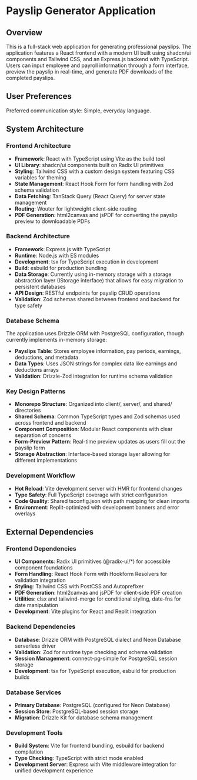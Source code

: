 # Payslip Generator Application

## Overview

This is a full-stack web application for generating professional payslips. The application features a React frontend with a modern UI built using shadcn/ui components and Tailwind CSS, and an Express.js backend with TypeScript. Users can input employee and payroll information through a form interface, preview the payslip in real-time, and generate PDF downloads of the completed payslips.

## User Preferences

Preferred communication style: Simple, everyday language.

## System Architecture

### Frontend Architecture
- **Framework**: React with TypeScript using Vite as the build tool
- **UI Library**: shadcn/ui components built on Radix UI primitives
- **Styling**: Tailwind CSS with a custom design system featuring CSS variables for theming
- **State Management**: React Hook Form for form handling with Zod schema validation
- **Data Fetching**: TanStack Query (React Query) for server state management
- **Routing**: Wouter for lightweight client-side routing
- **PDF Generation**: html2canvas and jsPDF for converting the payslip preview to downloadable PDFs

### Backend Architecture
- **Framework**: Express.js with TypeScript
- **Runtime**: Node.js with ES modules
- **Development**: tsx for TypeScript execution in development
- **Build**: esbuild for production bundling
- **Data Storage**: Currently using in-memory storage with a storage abstraction layer (IStorage interface) that allows for easy migration to persistent databases
- **API Design**: RESTful endpoints for payslip CRUD operations
- **Validation**: Zod schemas shared between frontend and backend for type safety

### Database Schema
The application uses Drizzle ORM with PostgreSQL configuration, though currently implements in-memory storage:
- **Payslips Table**: Stores employee information, pay periods, earnings, deductions, and metadata
- **Data Types**: Uses JSON strings for complex data like earnings and deductions arrays
- **Validation**: Drizzle-Zod integration for runtime schema validation

### Key Design Patterns
- **Monorepo Structure**: Organized into client/, server/, and shared/ directories
- **Shared Schema**: Common TypeScript types and Zod schemas used across frontend and backend
- **Component Composition**: Modular React components with clear separation of concerns
- **Form-Preview Pattern**: Real-time preview updates as users fill out the payslip form
- **Storage Abstraction**: Interface-based storage layer allowing for different implementations

### Development Workflow
- **Hot Reload**: Vite development server with HMR for frontend changes
- **Type Safety**: Full TypeScript coverage with strict configuration
- **Code Quality**: Shared tsconfig.json with path mapping for clean imports
- **Environment**: Replit-optimized with development banners and error overlays

## External Dependencies

### Frontend Dependencies
- **UI Components**: Radix UI primitives (@radix-ui/*) for accessible component foundations
- **Form Handling**: React Hook Form with Hookform Resolvers for validation integration
- **Styling**: Tailwind CSS with PostCSS and Autoprefixer
- **PDF Generation**: html2canvas and jsPDF for client-side PDF creation
- **Utilities**: clsx and tailwind-merge for conditional styling, date-fns for date manipulation
- **Development**: Vite plugins for React and Replit integration

### Backend Dependencies
- **Database**: Drizzle ORM with PostgreSQL dialect and Neon Database serverless driver
- **Validation**: Zod for runtime type checking and schema validation
- **Session Management**: connect-pg-simple for PostgreSQL session storage
- **Development**: tsx for TypeScript execution, esbuild for production builds

### Database Services
- **Primary Database**: PostgreSQL (configured for Neon Database)
- **Session Store**: PostgreSQL-based session storage
- **Migration**: Drizzle Kit for database schema management

### Development Tools
- **Build System**: Vite for frontend bundling, esbuild for backend compilation
- **Type Checking**: TypeScript with strict mode enabled
- **Development Server**: Express with Vite middleware integration for unified development experience